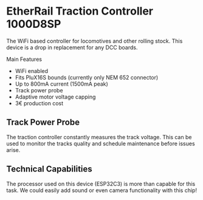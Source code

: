 # EtherRail Traction Controller 1000D8SP
The WiFi based controller for locomotives and other rolling stock.
This device is a drop in replacement for any DCC boards.

Main Features
- WiFi enabled
- Fits PluX16S bounds (currently only NEM 652 connector)
- Up to 800mA current (1500mA peak)
- Track power probe
- Adaptive motor voltage capping
- 3€ production cost

## Track Power Probe
The traction controller constantly measures the track voltage. 
This can be used to monitor the tracks quality and schedule maintenance before issues arise.

## Technical Capabilities
The processor used on this device (ESP32C3) is more than capable for this task.
We could easily add sound or even camera functionality with this chip!
